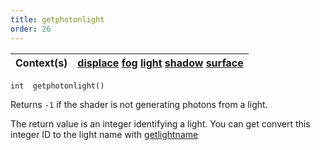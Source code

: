 ```yaml
---
title: getphotonlight
order: 26
---
```

| Context(s) | [displace](../contexts/displace.html)  [fog](../contexts/fog.html)  [light](../contexts/light.html)  [shadow](../contexts/shadow.html)  [surface](../contexts/surface.html) |
| --- | --- |

`int  getphotonlight()`

Returns `-1` if the shader is not generating photons from a light.

The return value is an integer identifying a light. You can get convert this
integer ID to the light name with [getlightname](./getlightname "Returns the name of the current light when called from within an illuminance loop, or converts an integer light ID into the light’s name.")
